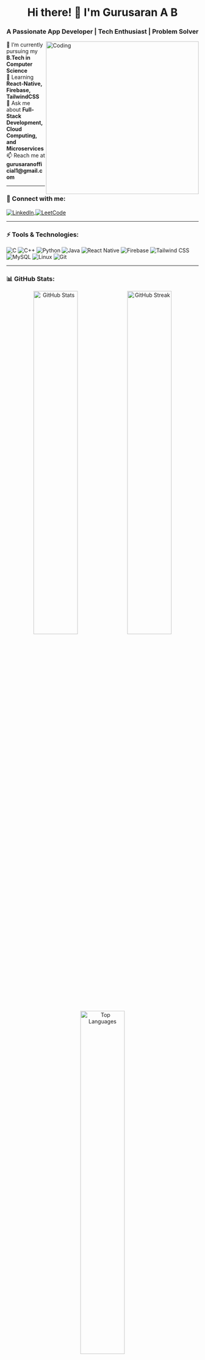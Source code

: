 <h1 align="center">Hi there! 👋 I'm Gurusaran A B</h1>
<h3 align="center">A Passionate App Developer | Tech Enthusiast | Problem Solver</h3>

<img align="right" alt="Coding" width="400" src="https://media.giphy.com/media/qgQUggAC3Pfv687qPC/giphy.gif">

<p align="left">  
  🔭 I’m currently pursuing my <b>B.Tech in Computer Science</b>  
  <br>🌱 Learning <b>React-Native, Firebase, TailwindCSS</b>  
  <br>💬 Ask me about <b>Full-Stack Development, Cloud Computing, and Microservices</b>  
  <br>📫 Reach me at <b>gurusaranofficial1@gmail.com</b>  
</p>

---

<h3 align="left">🔗 Connect with me:</h3>
<p align="left">
  <a href="https://linkedin.com/in/gurusaranab" target="blank">
    <img align="center" src="https://img.shields.io/badge/LinkedIn-blue?style=for-the-badge&logo=linkedin&logoColor=white" alt="LinkedIn"/>
  </a>
  <a href="https://www.leetcode.com/gurusaran_1205" target="blank">
    <img align="center" src="https://img.shields.io/badge/LeetCode-orange?style=for-the-badge&logo=leetcode&logoColor=white" alt="LeetCode"/>
  </a>
</p>

---

<h3 align="left">⚡ Tools & Technologies:</h3>
<p align="left">
  <img src="https://img.shields.io/badge/C-00599C?style=for-the-badge&logo=c&logoColor=white" alt="C"/>
  <img src="https://img.shields.io/badge/C++-blue?style=for-the-badge&logo=c%2B%2B&logoColor=white" alt="C++"/>
  <img src="https://img.shields.io/badge/Python-3776AB?style=for-the-badge&logo=python&logoColor=white" alt="Python"/>
  <img src="https://img.shields.io/badge/Java-orange?style=for-the-badge&logo=openjdk&logoColor=white" alt="Java"/>
  <img src="https://img.shields.io/badge/React_Native-61DAFB?style=for-the-badge&logo=react&logoColor=black" alt="React Native"/>
  <img src="https://img.shields.io/badge/Firebase-yellow?style=for-the-badge&logo=firebase&logoColor=black" alt="Firebase"/>
  <img src="https://img.shields.io/badge/TailwindCSS-38B2AC?style=for-the-badge&logo=tailwind-css&logoColor=white" alt="Tailwind CSS"/>
  <img src="https://img.shields.io/badge/MySQL-4479A1?style=for-the-badge&logo=mysql&logoColor=white" alt="MySQL"/>
  <img src="https://img.shields.io/badge/Linux-black?style=for-the-badge&logo=linux&logoColor=white" alt="Linux"/>
  <img src="https://img.shields.io/badge/Git-F05032?style=for-the-badge&logo=git&logoColor=white" alt="Git"/>
</p>

---

<h3 align="left">📊 GitHub Stats:</h3>
<p align="center">
  <img src="https://github-readme-stats.vercel.app/api?username=gurusaran1205&show_icons=true&theme=radical" width="48%" alt="GitHub Stats">
  <img src="https://github-readme-streak-stats.herokuapp.com/?user=gurusaran1205&theme=radical" width="48%" alt="GitHub Streak">
</p>

<p align="center">
  <img src="https://github-readme-stats.vercel.app/api/top-langs/?username=gurusaran1205&layout=compact&theme=radical" width="48%" alt="Top Languages">
</p>

---

<h3 align="center">🚀 "Code. Build. Innovate." 🚀</h3>

